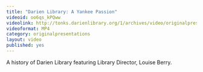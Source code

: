 ```yaml
---
title: "Darien Library: A Yankee Passion"
videoid: oo6qs_kPQww
videolink: http://tonks.darienlibrary.org/1/archives/video/originalpresentations/20091117_yankee_passion.mp4
videoformat: MP4
category: originalpresentations
layout: video
published: yes
---
```


A history of Darien Library featuring Library Director, Louise Berry.